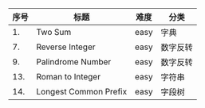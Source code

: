 序号 | 标题 | 难度 | 分类
---- | ---- | ---- | ----
1.      | Two Sum                           | easy  | 字典
7.      | Reverse Integer                   | easy  | 数字反转
9.      | Palindrome Number                 | easy  | 数字反转
13.     | Roman to Integer                  | easy  | 字符串
14.     | Longest Common Prefix             | easy  | 字段树